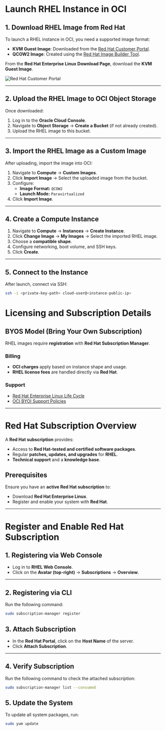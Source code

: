# Launch RHEL Instance in OCI

## 1. Download RHEL Image from Red Hat
To launch a RHEL instance in OCI, you need a supported image format:
- **KVM Guest Image**: Downloaded from the [Red Hat Customer Portal](https://access.redhat.com).
- **QCOW2 Image**: Created using the [Red Hat Image Builder Tool](https://access.redhat.com/documentation/en-us/red_hat_enterprise_linux/8/html/composing_a_customized_rhel_system_image/index).

From the **Red Hat Enterprise Linux Download Page**, download the **KVM Guest Image**.

![Red Hat Customer Portal](image.png)

---

## 2. Upload the RHEL Image to OCI Object Storage
Once downloaded:
1. Log in to the **Oracle Cloud Console**.
2. Navigate to **Object Storage** → **Create a Bucket** (if not already created).
3. Upload the RHEL image to this bucket.

---

## 3. Import the RHEL Image as a Custom Image
After uploading, import the image into OCI:
1. Navigate to **Compute** → **Custom Images**.
2. Click **Import Image** → Select the uploaded image from the bucket.
3. Configure:
   - **Image Format:** `QCOW2`
   - **Launch Mode:** `Paravirtualized`
4. Click **Import Image**.

---

## 4. Create a Compute Instance
1. Navigate to **Compute** → **Instances** → **Create Instance**.
2. Click **Change Image** → **My Images** → Select the imported RHEL image.
3. Choose a **compatible shape**.
4. Configure networking, boot volume, and SSH keys.
5. Click **Create**.

---

## 5. Connect to the Instance
After launch, connect via SSH:
```bash
ssh -i <private-key-path> cloud-user@<instance-public-ip>
```
# Licensing and Subscription Details

## BYOS Model (Bring Your Own Subscription)
RHEL images require **registration** with **Red Hat Subscription Manager**.

### **Billing**
- **OCI charges** apply based on instance shape and usage.
- **RHEL license fees** are handled directly via **Red Hat**.

### **Support**
- [Red Hat Enterprise Linux Life Cycle](https://access.redhat.com/support/policy/updates)
- [OCI BYOI Support Policies](https://www.oracle.com/cloud/compute/bring-your-own-image.html)

---

# Red Hat Subscription Overview
A **Red Hat subscription** provides:

- Access to **Red Hat-tested and certified software packages**.
- Regular **patches, updates, and upgrades** for **RHEL**.
- **Technical support** and a **knowledge base**.

## **Prerequisites**
Ensure you have an **active Red Hat subscription** to:

- Download **Red Hat Enterprise Linux**.
- Register and enable your system with **Red Hat**.

---

# Register and Enable Red Hat Subscription

## **1. Registering via Web Console**
- Log in to **RHEL Web Console**.
- Click on the **Avatar (top-right)** → **Subscriptions** → **Overview**.

---

## **2. Registering via CLI**
Run the following command:
```bash
sudo subscription-manager register
```
## 3. Attach Subscription
- In the **Red Hat Portal**, click on the **Host Name** of the server.
- Click **Attach Subscription**.

---

## 4. Verify Subscription
Run the following command to check the attached subscription:
```bash
sudo subscription-manager list --consumed
```
## 5. Update the System
To update all system packages, run:
```bash
sudo yum update
```
